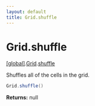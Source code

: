```yaml
---
layout: default
title: Grid.shuffle
---
```


# Grid.shuffle

[\[global\]]({{site.baseurl}}/docs/).[Grid]({{site.baseurl}}/docs/Grid/).[shuffle]({{site.baseurl}}/docs/Grid/shuffle/)

Shuffles all of the cells in the grid.

```cs
Grid.shuffle()
```

**Returns:** null
